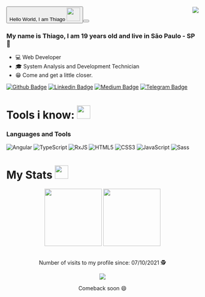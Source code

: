 <img style = "margin-top: 40px;" align="right" width = "width" src="https://raw.githubusercontent.com/MicaelliMedeiros/micaellimedeiros/master/image/computer-illustration.png">

# <button href="https://www.linkedin.com/in/thiago-ferreira-rodrigues-6753341b3">Hello World, I am Thiago  <img src="https://media.giphy.com/media/f9jQLaKJJl6dL0AmmZ/giphy.gif" width="35px" height="35" ><button/>

### My name is Thiago, I am 19 years old and live in São Paulo - SP 👋

- 💻 Web Developer
- :mortar_board: System Analysis and Development Technician
- 😁 Come and get a little closer.


[![Github Badge](https://img.shields.io/badge/GitHub-100000?style=for-the-badge&logo=github&logoColor=white&link=https://github.com/thfrod)](https://github.com/thfrod)
[![Linkedin Badge](https://img.shields.io/badge/LinkedIn-0077B5?style=for-the-badge&logo=linkedin&logoColor=white&link=https://www.linkedin.com/in/thfrod)](https://www.linkedin.com/in/thfrod)
[![Medium Badge](https://img.shields.io/badge/Medium-12100E?style=for-the-badge&logo=medium&logoColor=white)](https://medium.com/@thfrod)
[![Telegram Badge](https://img.shields.io/badge/Telegram-2CA5E0?style=for-the-badge&logo=telegram&logoColor=white)](https://www.t.me/thfrod)

# Tools i know: <img src="https://media.giphy.com/media/fvT2uzkzsSWmmkvl5g/giphy.gif" width="35px" height="35">

### Languages and Tools
![Angular](https://img.shields.io/badge/Angular-DD0031?style=for-the-badge&logo=angular&logoColor=white)
![TypeScript](https://img.shields.io/badge/typescript-%23007ACC.svg?style=for-the-badge&logo=typescript&logoColor=white)
![RxJS](https://img.shields.io/badge/rxjs-%23B7178C.svg?style=for-the-badge&logo=reactivex&logoColor=white)
![HTML5](https://img.shields.io/badge/html5-%23E34F26.svg?style=for-the-badge&logo=html5&logoColor=white)
![CSS3](https://img.shields.io/badge/css3-%231572B6.svg?style=for-the-badge&logo=css3&logoColor=white)
![JavaScript](https://img.shields.io/badge/javascript-%23323330.svg?style=for-the-badge&logo=javascript&logoColor=%23F7DF1E)
![Sass](https://img.shields.io/badge/Sass-CC6699?style=for-the-badge&logo=sass&logoColor=white)




# My Stats <img src="https://media.giphy.com/media/fvT2uzkzsSWmmkvl5g/giphy.gif" width="35px" height="35">
<div align="center">
<img height="150em" src="https://github-readme-stats.vercel.app/api/top-langs/?username=thfrod&exclude_repo=KNN-Image-Classification&show_icons=true&hide_border=true&layout=compact&langs_count=8&theme=tokyonight"/>	
<img height="150em" src="https://github-readme-stats.vercel.app/api?username=thfrod&show_icons=true&hide_border=true&count_private=true&include_all_commits=true&theme=tokyonight" />
<!-- <img width="400"  src="https://github-readme-streak-stats.herokuapp.com?user=thfrod&theme=tokyonight&hide_border=true" /> -->
<!-- [![GitHub Streak](https://github-readme-streak-stats.herokuapp.com?user=thfrod&theme=tokyonight&hide_border=true)](https://git.io/streak-stats) -->
</div><br>
  


<p align="center">
  Number of visits to my profile since: 07/10/2021 🕵️ <br></p>
<p align="center"> 
   <img alingn="center" src="https://profile-counter.glitch.me/thfrod/count.svg" /></p>
<p align="center">
Comeback soon 😄
</p>
  

